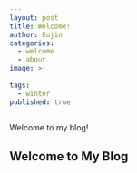 ```yaml
---
layout: post
title: Welcome!
author: Eujin
categories:
  - welcome
  - about
image: >-
  
tags:
  - winter
published: true
---
```

Welcome to my blog!


## Welcome to My Blog

